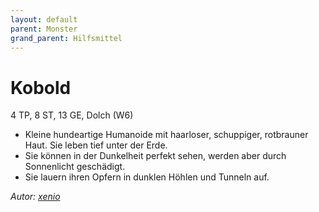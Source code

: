 ```yaml
---
layout: default
parent: Monster
grand_parent: Hilfsmittel
---
```


# Kobold
4 TP, 8 ST, 13 GE, Dolch (W6)
- Kleine hundeartige Humanoide mit haarloser, schuppiger, rotbrauner Haut. Sie leben tief unter der Erde.
- Sie können in der Dunkelheit perfekt sehen, werden aber durch Sonnenlicht geschädigt.
- Sie lauern ihren Opfern in dunklen Höhlen und Tunneln auf.

*Autor: [xenio](https://xenioinabottle.blogspot.com)*
